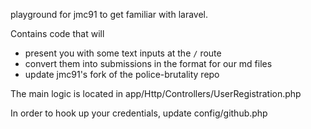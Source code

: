 playground for jmc91 to get familiar with laravel.

Contains code that will
- present you with some text inputs at the `/` route
- convert them into submissions in the format for our md files
- update jmc91's fork of the police-brutality repo

The main logic is located in app/Http/Controllers/UserRegistration.php

In order to hook up your credentials, update config/github.php
